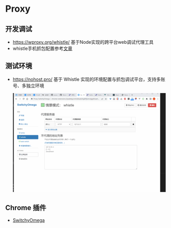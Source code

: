 # Proxy

## 开发调试

* https://wproxy.org/whistle/ 基于Node实现的跨平台web调试代理工具
* whistle手机抓包配置参考[文章](https://zhuanlan.zhihu.com/p/205089931)

## 测试环境

* https://nohost.pro/ 基于 Whistle 实现的环境配置与抓包调试平台，支持多账号、多独立环境

  ![test](./assets/test.gif)

## Chrome 插件

* [SwitchyOmega](https://chrome.google.com/webstore/detail/proxy-switchyomega/padekgcemlokbadohgkifijomclgjgif)
